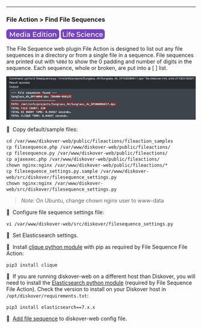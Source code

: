 ___
### File Action > Find File Sequences 

![Image: AJA Diskover Media Edition Label](images/button_edition_media.png)&nbsp;![Image: Life Science Edition Label](images/button_edition_life_science.png)

The File Sequence web plugin File Action is designed to list out any file sequences in a directory or from a single file in a sequence. File sequences are printed out with `%08d` to show the 0 padding and number of digits in the sequence. Each sequence, whole or broken, are put into a [ ] list.

![Image: File Sequences Results](images/image_file_action_results_tech.png)

🔴 &nbsp;Copy default/sample files:
```
cd /var/www/diskover-web/public/fileactions/fileaction_samples
cp filesequence.php /var/www/diskover-web/public/fileactions/
cp filesequence.py /var/www/diskover-web/public/fileactions/
cp ajaxexec.php /var/www/diskover-web/public/fileactions/
chown nginx:nginx /var/www/diskover-web/public/fileactions/*
cp filesequence_settings.py.sample /var/www/diskover-web/src/diskover/filesequence_settings.py
chown nginx:nginx /var/www/diskover-web/src/diskover/filesequence_settings.py
```
> _Note:_ On Ubuntu, change chown nginx user to www-data

🔴 &nbsp;Configure file sequence settings file:
```
vi /var/www/diskover-web/src/diskover/filesequence_settings.py
```
🔴 &nbsp;Set Elasticsearch settings.

🔴 &nbsp;Install [clique python module](https://pypi.org/project/clique/) with pip as required by File Sequence File Action:
```
pip3 install clique
```

🔴 &nbsp;If you are running diskover-web on a different host than Diskover, you will need to install the [Elasticsearch python module](https://pypi.org/project/elasticsearch/) (required by File Sequence File Action). Check the version to install on your Diskover host in `/opt/diskover/requirements.txt`:
```
pip3 install elasticsearch==7.x.x
```

🔴 &nbsp;[Add file sequence](https://docs.diskoverdata.com/diskover_configuration_and_administration_guide/#diskover-web-plugins-file-actions) to diskover-web config file.
